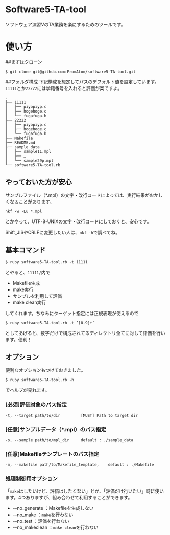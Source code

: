 # Software5-TA-tool
ソフトウェア演習VのTA業務を楽にするためのツールです。

# 使い方

##まずはクローン

```
$ git clone git@github.com:FromAtom/software5-TA-tool.git
```

##フォルダ構成
下記構成を想定してパスのデフォルト値を設定しています。`11111`とか`22222`には学籍番号を入れると評価が楽ですよ。

```
.
├── 11111
│   ├── piyopiyp.c
│   ├── hogehoge.c
│   └── fugafuga.h
├── 22222
│   ├── piyopiyp.c
│   ├── hogehoge.c
│   └── fugafuga.h
├── Makefile
├── README.md
├── sample_data
│   ├── sample11.mpl
│   ├── …
│   └── sample29p.mpl
└── software5-TA-tool.rb
```

## やっておいた方が安心
サンプルファイル（*.mpl）の文字・改行コードによっては、実行結果がおかしくなることがあります。

```
nkf -w -Lu *.mpl
```
とかやって、UTF-8-UNIXの文字・改行コードにしておくと、安心です。

Shift_JISやCRLFに変更したい人は、`nkf -h`で調べてね。

## 基本コマンド

```
$ ruby software5-TA-tool.rb -t 11111
```
とやると、`11111/`内で

- Makefile生成
- make実行
- サンプルを利用して評価
- make clean実行

してくれます。ちなみにターゲット指定には正規表現が使えるので

```
$ ruby software5-TA-tool.rb -t ‘[0-9]+’
```

としてあげると、数字だけで構成されてるディレクトリ全てに対して評価を行います。便利！

## オプション
便利なオプションもつけておきました。

```
$ ruby software5-TA-tool.rb -h
```
でヘルプが見れます。

### [必須]評価対象のパス指定
```
-t, --target path/to/dir         [MUST] Path to target dir
```

### [任意]サンプルデータ（*.mpl）のパス指定

```
-s, --sample path/to/mpl_dir     default : ./sample_data
```

### [任意]Makefileテンプレートのパス指定

```
-m, --makefile path/to/Makefile_template,    default : ./Makefile
```

### 処理制御用オプション
「`make`はしたいけど、評価はしたくない」とか、「評価だけ行いたい」時に使います。4つありますが、組み合わせて利用することができます。

+ --no_generate	：Makefileを生成しない
+ --no_make 		：`make`を行わない
+ --no_test		：評価を行わない
+ --no_makeclean	：`make clean`を行わない
